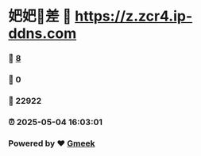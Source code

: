 # 妑妑🔭差 :link: https://z.zcr4.ip-ddns.com 
### :page_facing_up: [8](https://z.zcr4.ip-ddns.com/tag.html) 
### :speech_balloon: 0 
### :hibiscus: 22922 
### :alarm_clock: 2025-05-04 16:03:01 
### Powered by :heart: [Gmeek](https://github.com/Meekdai/Gmeek)
